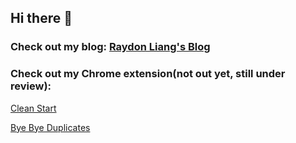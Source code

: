 ## Hi there 👋

<!--
**RTLiang/RTLiang** is a ✨ _special_ ✨ repository because its `README.md` (this file) appears on your GitHub profile.

Here are some ideas to get you started:

- 🔭 I’m currently working on ...
- 🌱 I’m currently learning ...
- 👯 I’m looking to collaborate on ...
- 🤔 I’m looking for help with ...
- 💬 Ask me about ...
- 📫 How to reach me: ...
- 😄 Pronouns: ...
- ⚡ Fun fact: ...
-->

### Check out my blog: [Raydon Liang's Blog](https://blog.rtliang.top/)

### Check out my Chrome extension(not out yet, still under review):
[Clean Start](https://chromewebstore.google.com/detail/eldgfmkhmkpahpgeilbiocenljeofnnh)

[Bye Bye Duplicates](https://chromewebstore.google.com/detail/kbneiolhijeigpliapbomakbaponmlpb)
